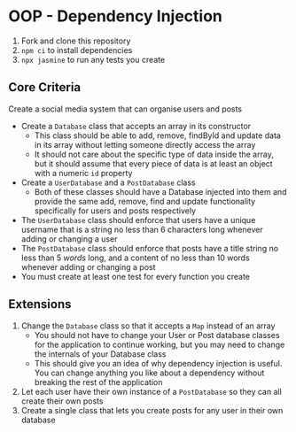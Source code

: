 # OOP - Dependency Injection

1. Fork and clone this repository
2. `npm ci` to install dependencies
3. `npx jasmine` to run any tests you create

## Core Criteria

Create a social media system that can organise users and posts

- Create a `Database` class that accepts an array in its constructor
    - This class should be able to add, remove, findById and update data in its array without letting someone directly access the array
    - It should not care about the specific type of data inside the array, but it should assume that every piece of data is at least an object with a numeric `id` property
- Create a `UserDatabase` and a `PostDatabase` class
    - Both of these classes should have a Database injected into them and provide the same add, remove, find and update functionality specifically for users and posts respectively
- The `UserDatabase` class should enforce that users have a unique username that is a string no less than 6 characters long whenever adding or changing a user
- The `PostDatabase` class should enforce that posts have a title string no less than 5 _words_ long, and a content of no less than 10 words whenever adding or changing a post
- You must create at least one test for every function you create

## Extensions

1. Change the `Database` class so that it accepts a `Map` instead of an array
    - You should not have to change your User or Post database classes for the application to continue working, but you may need to change the internals of your Database class
    - This should give you an idea of why dependency injection is useful. You can change anything you like about a dependency without breaking the rest of the application
2. Let each user have their own instance of a `PostDatabase` so they can all create their own posts
3. Create a single class that lets you create posts for any user in their own database